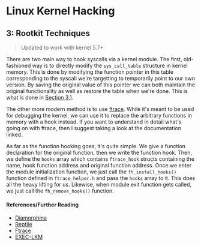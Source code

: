 # Linux Kernel Hacking

## 3: Rootkit Techniques

> Updated to work with kernel 5.7+

There are two main way to hook syscalls via a kernel module. The first, old-fashioned way is to directly modify the `sys_call_table` structure in kernel memory. This is done by modifying the function pointer in this table corresponding to the syscall we're targetting to temporarily point to our own version. By saving the original value of this pointer we can both maintain the original functionality as well as restore the table when we're done. This is what is done in [Section 3.1](./3.1_syscall_hooking).

The other more modern method is to use [ftrace](https://www.kernel.org/doc/html/latest/trace/ftrace.html). While it's meant to be used for debugging the kernel, we can use it to replace the arbitrary functions in memory with a hook instead. If you want to understand in detail what's going on with ftrace, then I suggest taking a look at the documentation linked.

As far as the function hooking goes, it's quite simple. We give a function declaration for the original function, then we write the function hook. Then, we define the `hooks` array which contains `ftrace_hook` structs containing the name, hook function address and original function address. Once we enter the module initialization function, we just call the `fh_install_hooks()` function defined in `ftrace_helper.h` and pass the `hooks` array to it. This does all the heavy lifting for us. Likewise, when module exit function gets called, we just call the `fh_remove_hooks()` function.

#### References/Further Reading

* [Diamorphine](https://github.com/m0nad/Diamorphine)
* [Reptile](https://github.com/f0rb1dd3n/Reptile)
* [Ftrace](https://github.com/ilammy/ftrace-hook)
* [EXEC-LKM](https://github.com/loneicewolf/EXEC_LKM)
